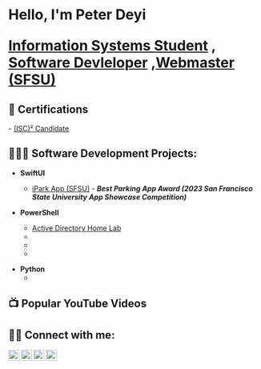 <h1>Hello, I'm Peter Deyi <br/> 

<a href="https://www.linkedin.com/in/peterdeyi/">Information Systems Student</a> ,<a href="https://github.com/petermvgz"> Software Devleloper</a> ,<a href="https://ehs.sfsu.edu">Webmaster (SFSU)</a></h1>
<h2>📄 Certifications</h2>
- <a href="https://www.credly.com/badges/050b4c53-4ee6-4c79-8341-42ae75c6589f/public_url">(ISC)² Candidate</a>
<h2>👨🏿‍💻 Software Development Projects:</h2>

- <b>SwiftUI</b>
  - [iPark App (SFSU)](https://github.com/petermvgz/iParkApp-master) - <b><i>Best Parking App Award (2023 San Francisco State University App Showcase Competition)</b></i>

  
- <b>PowerShell</b>
  - [Active Directory Home Lab](https://github.com/petermvgz)
  - []()
  - []()
  - []()
<!--
- <b></b>
  - []()
  - []()
  - []()
-->

- <b>Python</b>
  - []()

<h2>📺 Popular YouTube Videos</h2>
<!--
- []()
- []()
- []()
- []()
- []()
-->
<h2>🤳🏾 Connect with me:</h2>

[<img align="left" alt="Peter Deyi | YouTube" width="22px" src="https://cdn.jsdelivr.net/npm/simple-icons@v3/icons/youtube.svg" />][youtube]
[<img align="left" alt="Peter Deyi | Twitter" width="22px" src="https://cdn.jsdelivr.net/npm/simple-icons@v3/icons/twitter.svg" />][twitter]
[<img align="left" alt="Peter Deyi | LinkedIn" width="22px" src="https://cdn.jsdelivr.net/npm/simple-icons@v3/icons/linkedin.svg" />][linkedin]
[<img align="left" alt="Peter Deyi | Instagram" width="22px" src="https://cdn.jsdelivr.net/npm/simple-icons@v3/icons/instagram.svg" />][instagram]

[twitter]: https://twitter.com/
[youtube]: https://www.youtube.com/@peterdeyi/about
[instagram]: https://www.instagram.com/
[linkedin]: https://www.linkedin.com/in/peterdeyi/

<!--
**petermvgz/petermvgz** is a ✨ _special_ ✨ repository because its `README.md` (this file) appears on your GitHub profile.

Here are some ideas to get you started:

- 🔭 I’m currently working on ...
- 🌱 I’m currently learning ...
- 👯 I’m looking to collaborate on ...
- 🤔 I’m looking for help with ...
- 💬 Ask me about ...
- 📫 How to reach me: ...
- 😄 Pronouns: ...
- ⚡ Fun fact: ...
-->
